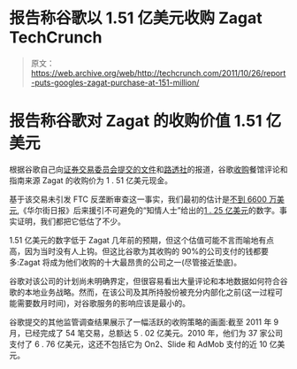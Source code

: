 # 报告称谷歌以 1.51 亿美元收购 Zagat TechCrunch

> 原文：<https://web.archive.org/web/http://techcrunch.com/2011/10/26/report-puts-googles-zagat-purchase-at-151-million/>

# 报告称谷歌对 Zagat 的收购价值 1.51 亿美元

根据谷歌自己向[证券交易委员会提交的文件](https://web.archive.org/web/20230203081330/http://www.sec.gov/Archives/edgar/data/1288776/000119312511282235/d228523d10q.htm)和[路透社](https://web.archive.org/web/20230203081330/http://www.reuters.com/article/2011/10/26/us-google-idUSTRE79P8AJ20111026)的报道，谷歌[收购](https://web.archive.org/web/20230203081330/https://techcrunch.com/2011/09/08/google-acquires-zagat-to-flesh-out-local-ratings/)餐馆评论和指南来源 Zagat 的收购价为 1 . 51 亿美元现金。

基于该交易未引发 FTC 反垄断审查这一事实，我们最初的估计是[不到 6600 万美元](https://web.archive.org/web/20230203081330/https://techcrunch.com/2011/09/08/zagats-price-under-66-million/),《华尔街日报》后来援引不可避免的“知情人士”给出的[1 . 25 亿美元](https://web.archive.org/web/20230203081330/http://online.wsj.com/article/SB10001424053111904836104576560751396246430.html)的数字。事实证明，我们都把它低估了不少。

1.51 亿美元的数字低于 Zagat 几年前的预期，但这个估值可能不言而喻地有点高，因为当时没有人上钩。但这比谷歌为其收购的 90%的公司支付的钱都要多:Zagat 将成为他们收购的十大最昂贵的公司之一(尽管接近垫底)。

谷歌对该公司的计划尚未明确界定，但很容易看出大量评论和本地数据如何符合谷歌的本地业务战略。然而，在该公司及其所持股份被充分内部化之前(这一过程可能需要数月时间)，对谷歌服务的影响应该是最小的。

谷歌提交的其他监管调查结果展示了一幅活跃的收购策略的画面:截至 2011 年 9 月，已经完成了 54 笔交易，总额达 5 . 02 亿美元。2010 年，他们为 37 家公司支付了 6 . 76 亿美元，这还不包括它为 On2、Slide 和 AdMob 支付的近 10 亿美元。